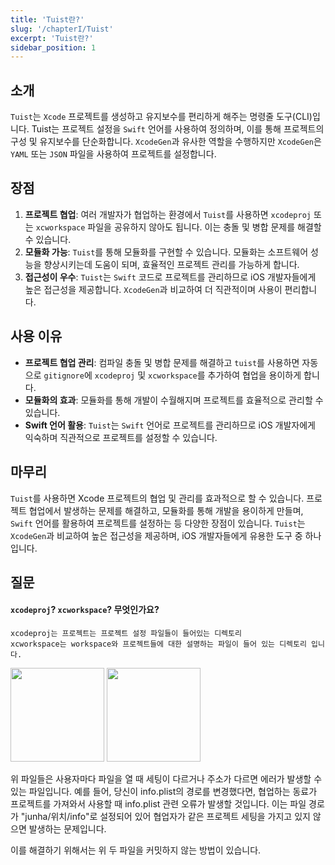 ```yaml
---
title: 'Tuist란?'
slug: '/chapterI/Tuist'
excerpt: 'Tuist란?'
sidebar_position: 1
---
```


## **소개**

`Tuist`는 `Xcode` 프로젝트를 생성하고 유지보수를 편리하게 해주는 명령줄 도구(CLI)입니다. Tuist는 프로젝트 설정을 `Swift` 언어를 사용하여 정의하며, 이를 통해 프로젝트의 구성 및 유지보수를 단순화합니다. `XcodeGen`과 유사한 역할을 수행하지만 `XcodeGen`은 `YAML` 또는 `JSON` 파일을 사용하여 프로젝트를 설정합니다.

## **장점**

1. **프로젝트 협업**: 여러 개발자가 협업하는 환경에서 `Tuist`를 사용하면 `xcodeproj` 또는 `xcworkspace` 파일을 공유하지 않아도 됩니다. 이는 충돌 및 병합 문제를 해결할 수 있습니다.
2. **모듈화 가능**: `Tuist`를 통해 모듈화를 구현할 수 있습니다. 모듈화는 소프트웨어 성능을 향상시키는데 도움이 되며, 효율적인 프로젝트 관리를 가능하게 합니다.
3. **접근성이 우수**: `Tuist`는 `Swift` 코드로 프로젝트를 관리하므로 iOS 개발자들에게 높은 접근성을 제공합니다. `XcodeGen`과 비교하여 더 직관적이며 사용이 편리합니다.

## **사용 이유**

- **프로젝트 협업 관리**: 컴파일 충돌 및 병합 문제를 해결하고 `tuist`를 사용하면 자동으로 `gitignore`에 `xcodeproj` 및 `xcworkspace`를 추가하여 협업을 용이하게 합니다.
- **모듈화의 효과**: 모듈화를 통해 개발이 수월해지며 프로젝트를 효율적으로 관리할 수 있습니다.
- **Swift 언어 활용**: `Tuist`는 `Swift` 언어로 프로젝트를 관리하므로 iOS 개발자에게 익숙하며 직관적으로 프로젝트를 설정할 수 있습니다.

## **마무리**

`Tuist`를 사용하면 Xcode 프로젝트의 협업 및 관리를 효과적으로 할 수 있습니다. 프로젝트 협업에서 발생하는 문제를 해결하고, 모듈화를 통해 개발을 용이하게 만들며, `Swift` 언어를 활용하여 프로젝트를 설정하는 등 다양한 장점이 있습니다. `Tuist`는 `XcodeGen`과 비교하여 높은 접근성을 제공하며, iOS 개발자들에게 유용한 도구 중 하나입니다.

## 질문
#### `xcodeproj`? `xcworkspace`? 무엇인가요?

```
xcodeproj는 프로젝트는 프로젝트 설정 파일들이 들어있는 디렉토리
xcworkspace는 workspace와 프로젝트들에 대한 설명하는 파일이 들어 있는 디렉토리 입니다.
```

<img src="https://i.imghippo.com/files/04FY41722855186.png" alt="" border="0" width="150" height="150"/>

<img src="https://i.imghippo.com/files/ZNsyz1722855207.png" alt="" border="0" width="150" height="150"/>

위 파일들은 사용자마다 파일을 열 때 세팅이 다르거나 주소가 다르면 에러가 발생할 수 있는 파일입니다. 예를 들어, 당신이 info.plist의 경로를 변경했다면, 협업하는 동료가 프로젝트를 가져와서 사용할 때 info.plist 관련 오류가 발생할 것입니다. 이는 파일 경로가 "junha/위치/info"로 설정되어 있어 협업자가 같은 프로젝트 세팅을 가지고 있지 않으면 발생하는 문제입니다.

이를 해결하기 위해서는 위 두 파일을 커밋하지 않는 방법이 있습니다.
